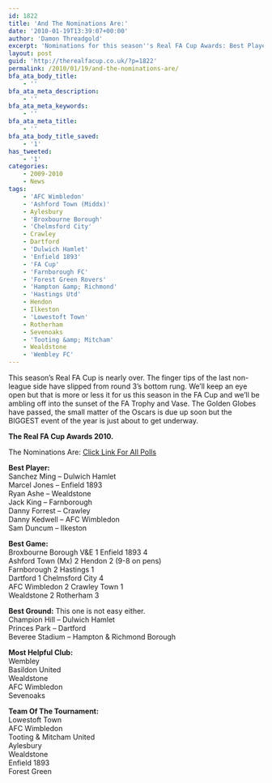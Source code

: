 ```yaml
---
id: 1822
title: 'And The Nominations Are:'
date: '2010-01-19T13:39:07+00:00'
author: 'Damon Threadgold'
excerpt: 'Nominations for this season''s Real FA Cup Awards: Best Player, Best Game, Best Ground, Most Helpful Club, Team of The Tournament. Have your say here... Sign up if you need to, we won''t spam you.'
layout: post
guid: 'http://therealfacup.co.uk/?p=1822'
permalink: /2010/01/19/and-the-nominations-are/
bfa_ata_body_title:
    - ''
bfa_ata_meta_description:
    - ''
bfa_ata_meta_keywords:
    - ''
bfa_ata_meta_title:
    - ''
bfa_ata_body_title_saved:
    - '1'
has_tweeted:
    - '1'
categories:
    - 2009-2010
    - News
tags:
    - 'AFC Wimbledon'
    - 'Ashford Town (Middx)'
    - Aylesbury
    - 'Broxbourne Borough'
    - 'Chelmsford City'
    - Crawley
    - Dartford
    - 'Dulwich Hamlet'
    - 'Enfield 1893'
    - 'FA Cup'
    - 'Farnborough FC'
    - 'Forest Green Rovers'
    - 'Hampton &amp; Richmond'
    - 'Hastings Utd'
    - Hendon
    - Ilkeston
    - 'Lowestoft Town'
    - Rotherham
    - Sevenoaks
    - 'Tooting &amp; Mitcham'
    - Wealdstone
    - 'Wembley FC'
---
```


This season’s Real FA Cup is nearly over. The finger tips of the last non-league side have slipped from round 3’s bottom rung. We’ll keep an eye open but that is more or less it for us this season in the FA Cup and we’ll be ambling off into the sunset of the FA Trophy and Vase. The Golden Globes have passed, the small matter of the Oscars is due up soon but the BIGGEST event of the year is just about to get underway.

**The Real FA Cup Awards 2010.**

The Nominations Are: [ Click Link For All Polls](http://answers.polldaddy.com/user/1548631/)

**Best Player:**  
Sanchez Ming – Dulwich Hamlet  
Marcel Jones – Enfield 1893  
Ryan Ashe – Wealdstone  
Jack King – Farnborough  
Danny Forrest – Crawley  
Danny Kedwell – AFC Wimbledon  
Sam Duncum – Ilkeston

**Best Game:**  
Broxbourne Borough V&amp;E 1 Enfield 1893 4  
Ashford Town (Mx) 2 Hendon 2 (9-8 on pens)  
Farnborough 2 Hastings 1  
Dartford 1 Chelmsford City 4  
AFC Wimbledon 2 Crawley Town 1  
Wealdstone 2 Rotherham 3

**Best Ground:** This one is not easy either.  
Champion Hill – Dulwich Hamlet  
Princes Park – Dartford  
Beveree Stadium – Hampton &amp; Richmond Borough

**Most Helpful Club:**  
Wembley  
Basildon United  
Wealdstone  
AFC Wimbledon  
Sevenoaks

**Team Of The Tournament:**  
Lowestoft Town  
AFC Wimbledon  
Tooting &amp; Mitcham United  
Aylesbury  
Wealdstone  
Enfield 1893  
Forest Green